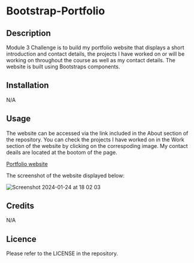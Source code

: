 # Bootstrap-Portfolio

## Description

Module 3 Challenge is to build my portfolio website that displays a short introduction and contact details, the projects I have worked on or will be working on throughout the course as well as my contact details. The website is built using Bootstraps components. 

## Installation

N/A

## Usage

 The website can be accessed via the link included in the About section of the repository. You can check the projects I have worked on in the Work section of the website by clicking on the correspoding image. My contact deails are located at the bootom of the page.
 
 [Portfolio website](https://marijapastu.github.io/Bootstrap-Portfolio/)

 The screenshot of the website displayed below: 

![Screenshot 2024-01-24 at 18 02 03](https://github.com/marijapastu/Bootstrap-Portfolio/assets/152328028/608f1a55-01fc-4257-b08c-5a4d53e46694)

## Credits

N/A

## Licence

Please refer to the LICENSE in the repository.

